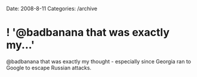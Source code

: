 Date: 2008-8-11
Categories: /archive

# ! '@badbanana that was exactly my...'

@badbanana that was exactly my thought - especially since Georgia ran to Google to escape Russian attacks.
